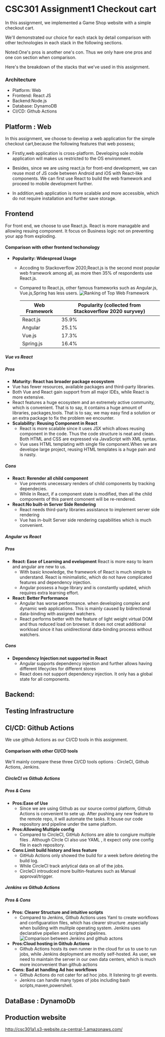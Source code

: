 # CSC301 Assignment1 Checkout cart
In this assignment, we implemented a Game Shop website with a simple checkout cart. 

We'll demonstrated our choice for each stack by detail comparison with other technologies in each stack in the following sections. 

Noted:One's pros is another one's con. Thus we only have one  pros and one con section when comparison.

Here's the breakdown of the stacks that we've used in this assignment. 
### Architecture
- Platform: Web
- Frontend: React JS
- Backend:Node.js
- Database: DynamoDB
- CI/CD: Github Actions

## Platform : Web
In this assignment, we choose to develop a web application for the simple checkout cart,because the following features that web possess;

- Firstly,web application is cross-platform. Developing sole mobile application will makes us restricted to the OS environment.
- Besides, since we are using react.js for front-end development, we can reuse most of JS code between Android and iOS with React-like components. We can first use React to build the web framework and proceed to mobile development further.

- In addition,web application is more scalable and more accessible, which do not require installation and further save storage.

## Frontend
For front end, we choose to use React.js. React is more managable and allowing resuing component. It focus on Business logic not on preventing your app from exploding.

#### Comparison with other frontend techonology

- **Popularity: Widespread Usage**
  - Accoding to Stackoverflow 2020,React.js is the second most popular web framework among all, as more then 35% of respondents use React.js.
  - Compared to React.js, other famous frameworks such as Angular.js, Vue.js,Spring has less users.
   ![Ranking of Top Web Framework](./images/react_rank2.PNG)

    | Web Framework | Popularity (collected from Stackoverflow 2020 suryvey) |
    | ------------- | ------------------------------------------------------ |
    | React.js      | 35.9%                                                  |
    | Angular       | 25.1%                                                  |
    | Vue.js        | 17.3%                                                  |
    | Spring.js     | 16.4%                                                  |

##### Vue vs React

##### Pros

-  **Maturity: React has broader package ecosystem**
  - Vue has fewer resources, available packages and third-party libraries. 
  - Both Vue and React gain support from all major IDEs, while React is more extensive.
  - React features a huge ecosystem and an extremely active community, which is convenient. That is to say, it contains a huge amount of libraries, packages,tools. That is to say, we may easy find a solution or an extra package to fix the problem we encounter.
- **Scalability: Reusing Component in React**
  - React is more scalable since it uses JSX which allows reusing component in the code. Thus the code structure is neat and clean. Both HTML and CSS are expressed via JavaScript with XML syntax.
  - Vue uses HTML templating with single file component.When we are develope large project, reusing HTML templates is a huge pain and is nasty.
  
##### Cons
  - **React: Rerender all child component**
    - Vue prevents unecessary renders of child components by tracking dependecies.
    - While in React, if a component state is modified, then all the child components of this parent comonent will be re-rendered.
  - **React:No built-in Server Side Rendering**
    - React needs third-party libraries assistance to implement server side rendering
    - Vue has in-built Server side rendering capabilities which is much convenient.
##### Angular vs React

##### Pros
- **React: Ease of Learning and evelopment**
  React is more easy to learn and angular are new to us.
  - With basic knowledge, the framework of React is much simple to understand. React is minimalistic, which do not have complicated features and dependency injection.
  - Angular possess a huge library and is constantly updated, which requires extra learning effort.
- **React: Better Performance**
  -  Angular has worse performance. when developing complex and dynamic web applications. This is mainly caused by bidirectional data-binding with assigned watchers.
  -  React performs better with the feature of light weight virtual DOM and thus reduced load on browser. It does not creat additional workload since it has unidirectional data-binding process without watchers.
##### Cons
  - **Dependency Injection:not supported in React**
    - Angular supports dependency injection and further allows having different lifecycles for different stores
    - React does not support dependency injection. It only has a global state for all components. 
## Backend:

## Testing Infrastructure

## CI/CD: Github Actions
We use github Actions as our CI/CD tools in this assignment.
#### Comparison with other CI/CD tools
We'll mainly compare these three CI/CD tools options : CircleCI, Github Actions, Jenkins.
##### CircleCI vs  Github Actions
##### Pros & Cons
  - **Pros:Ease of Use**
    - Since we are using Github as our source control platform, Github Actions is convenient to sete up. After pushing any new feature to the remote repo, it will automate the tasks. It house our code repository and pipeline under the same platfom. 
  - **Pros:Allowing Multiple config**
    - Compared to CircleCI, GitHub Actions are able to congiure multiple files . Although CIrcle CI also use YAML , it expect only one config file in each repository.
  - **Cons:Limit build history and less feature**
    - GitHub Actions only showed the build for a week before deleting the build log.
    - While CircleCI track anlytical data on all of the jobs.
    - CircleCI introudced more builtin-features such as Manual approval/trigger.
##### Jenkins vs Github Actions
##### Pros & Cons
  - **Pros: Clearer Structure and intuitive scripts**
    - Compared to Jenkins, Github Actions uses Yaml to create workflows and configuaration files, which has clearer structure .especially when building with mulitple operating system. Jenkins uses declarative pipelien and scripted pipelines.
   ![Comparison between Jenkins and github actons](/images/github_actions.PNG)
- **Pros:Cloud hosting in Github Actions**
  - Github Actions hosts its own runner in the cloud for us to use to run jobs, while Jenkins deployment are mostly self-hosted. As user, we need to maintain the server in our own data centers, which is much more inconvenient than github actions
- **Cons: Bad at handling Ad hoc workflows**
  - Github Actions do not cater for ad hoc jobs. It listening to git events. 
  - Jenkins can handle many types of jobs including bash scripts,maven,powershell. 

## DataBase : DynamoDb

## Production website
http://csc301a1.s3-website.ca-central-1.amazonaws.com/
